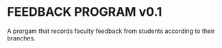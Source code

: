 # FEEDBACK PROGRAM v0.1
A prorgam that records faculty feedback from students according to their branches.
